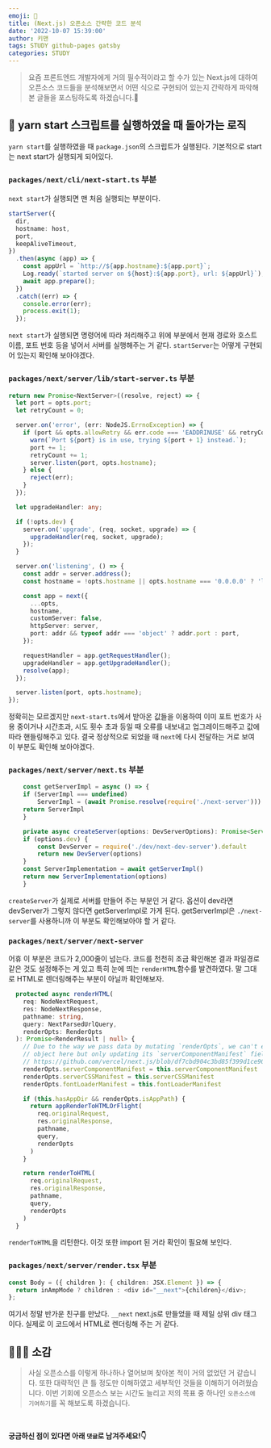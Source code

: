 ```yaml
---
emoji: 📝
title: (Next.js) 오픈소스 간략한 코드 분석
date: '2022-10-07 15:39:00'
author: 키맨
tags: STUDY github-pages gatsby
categories: STUDY
---
```


> 요즘 프론트엔드 개발자에게 거의 필수적이라고 할 수가 있는 Next.js에 대하여 오픈소스 코드들을 분석해보면서 어떤 식으로 구현되어 있는지 간략하게 파악해본 글들을 포스팅하도록 하겠습니다.🥰

## 🤔 yarn start 스크립트를 실행하였을 때 돌아가는 로직

`yarn start`를 실행하였을 때 `package.json`의 스크립트가 실행된다. 기본적으로 start는 next start가 실행되게 되어있다.

### `packages/next/cli/next-start.ts` 부분

`next start`가 실행되면 맨 처음 실행되는 부분이다.

```typescript
startServer({
  dir,
  hostname: host,
  port,
  keepAliveTimeout,
})
  .then(async (app) => {
    const appUrl = `http://${app.hostname}:${app.port}`;
    Log.ready(`started server on ${host}:${app.port}, url: ${appUrl}`);
    await app.prepare();
  })
  .catch((err) => {
    console.error(err);
    process.exit(1);
  });
```

`next start`가 실행되면 명령어에 따라 처리해주고 위에 부분에서 현재 경로와 호스트이름, 포트 번호 등을 넣어서 서버를 실행해주는 거 같다. `startServer`는 어떻게 구현되어 있는지 확인해 보아야겠다.

### `packages/next/server/lib/start-server.ts` 부분

```typescript
return new Promise<NextServer>((resolve, reject) => {
  let port = opts.port;
  let retryCount = 0;

  server.on('error', (err: NodeJS.ErrnoException) => {
    if (port && opts.allowRetry && err.code === 'EADDRINUSE' && retryCount < 10) {
      warn(`Port ${port} is in use, trying ${port + 1} instead.`);
      port += 1;
      retryCount += 1;
      server.listen(port, opts.hostname);
    } else {
      reject(err);
    }
  });

  let upgradeHandler: any;

  if (!opts.dev) {
    server.on('upgrade', (req, socket, upgrade) => {
      upgradeHandler(req, socket, upgrade);
    });
  }

  server.on('listening', () => {
    const addr = server.address();
    const hostname = !opts.hostname || opts.hostname === '0.0.0.0' ? 'localhost' : opts.hostname;

    const app = next({
      ...opts,
      hostname,
      customServer: false,
      httpServer: server,
      port: addr && typeof addr === 'object' ? addr.port : port,
    });

    requestHandler = app.getRequestHandler();
    upgradeHandler = app.getUpgradeHandler();
    resolve(app);
  });

  server.listen(port, opts.hostname);
});
```

정확히는 모르겠지만 `next-start.ts`에서 받아온 값들을 이용하여 이미 포트 번호가 사용 중이거나 시간초과, 시도 횟수 초과 등일 때 오류를 내보내고 업그레이드해주고 값에 따라 핸들링해주고 있다. 결국 정상적으로 되었을 때 `next`에 다시 전달하는 거로 보여 이 부분도 확인해 보아야겠다.

### `packages/next/server/next.ts` 부분

```typescript
    const getServerImpl = async () => {
    if (ServerImpl === undefined)
        ServerImpl = (await Promise.resolve(require('./next-server'))).default
    return ServerImpl
    }

    private async createServer(options: DevServerOptions): Promise<Server> {
    if (options.dev) {
        const DevServer = require('./dev/next-dev-server').default
        return new DevServer(options)
    }
    const ServerImplementation = await getServerImpl()
    return new ServerImplementation(options)
    }
```

`createServer`가 실제로 서버를 만들어 주는 부분인 거 같다. 옵션이 dev라면 devServer가 그렇지 않다면 getServerImpl로 가게 된다. getServerImpl은 `./next-server`를 사용하니까 이 부분도 확인해보아야 할 거 같다.

### `packages/next/server/next-server`

어휴 이 부분은 코드가 2,000줄이 넘는다. 코드를 천천히 조금 확인해본 결과 파일경로 같은 것도 설정해주는 게 있고 특히 눈에 띄는 `renderHTML`함수를 발견하였다. 말 그대로 HTML로 렌더링해주는 부분이 아닐까 확인해보자.

```typescript
  protected async renderHTML(
    req: NodeNextRequest,
    res: NodeNextResponse,
    pathname: string,
    query: NextParsedUrlQuery,
    renderOpts: RenderOpts
  ): Promise<RenderResult | null> {
    // Due to the way we pass data by mutating `renderOpts`, we can't extend the
    // object here but only updating its `serverComponentManifest` field.
    // https://github.com/vercel/next.js/blob/df7cbd904c3bd85f399d1ce90680c0ecf92d2752/packages/next/server/render.tsx#L947-L952
    renderOpts.serverComponentManifest = this.serverComponentManifest
    renderOpts.serverCSSManifest = this.serverCSSManifest
    renderOpts.fontLoaderManifest = this.fontLoaderManifest

    if (this.hasAppDir && renderOpts.isAppPath) {
      return appRenderToHTMLOrFlight(
        req.originalRequest,
        res.originalResponse,
        pathname,
        query,
        renderOpts
      )
    }

    return renderToHTML(
      req.originalRequest,
      res.originalResponse,
      pathname,
      query,
      renderOpts
    )
  }
```

`renderToHTML`을 리턴한다. 이것 또한 import 된 거라 확인이 필요해 보인다.

### `packages/next/server/render.tsx` 부분

```typescript
const Body = ({ children }: { children: JSX.Element }) => {
  return inAmpMode ? children : <div id="__next">{children}</div>;
};
```

여기서 정말 반가운 친구를 만났다. `__next` next.js로 만들었을 때 제일 상위 div 태그이다. 실제로 이 코드에서 HTML로 렌더링해 주는 거 같다.

## 🧑🏻‍💻 소감

> 사실 오픈소스를 이렇게 하나하나 열어보며 찾아본 적이 거의 없었던 거 같습니다. 또한 대략적인 큰 틀 정도만 이해하였고 세부적인 것들을 이해하기 어려웠습니다. 이번 기회에 오픈소스 보는 시간도 늘리고 저의 목표 중 하나인 `오픈소스에 기여하기`를 꼭 해보도록 하겠습니다.

 <br/>

**궁금하신 점이 있다면 아래 `댓글`로 남겨주세요!👇**

```toc

```
